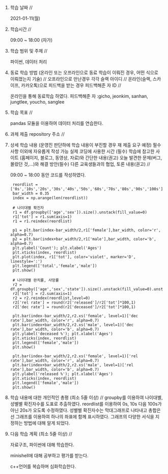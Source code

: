 1. 학습 날짜 // 

    2021-01-11(월)
 
2. 학습시간 // 

    09:00 ~ 18:00 (자가)
    
3. 학습 범위 및 주제 // 
    
    파이썬, 데이터 처리
    
4. 동료 학습 방법 (온라인 또는 오프라인으로 동료 학습이 이뤄진 경우, 어떤 식으로 이뤄졌는지 기술) // 오프라인으로 만난경우 각각 슬랙 아이디 // 온라인(슬랙, 스카이프, 카카오톡)으로 피드백을 받는 경우 피드백해준 자 ID // 

    온라인을 통해 동료학습 하였다.  피드백해준 자 :gicho, jeonkim, sanhan, jungtlee, youcho, sanglee

5. 학습 목표 //

    pandas 모듈을 이용하여 데이터 처리를 연습한다.
    
6. 과제 제출 repository 주소 // 
    
    
    
7. 상세 학습 내용 (운영진 판단하에 학습 내용이 부진할 경우 재 제출 요구 예정) 필수사항 이외에 자유롭게 작성 가능 실제 코딩에 사용한 시간 (필수) 학습에 참고한 사이트 (홈페이지, 블로그, 동영상, 자료)와 간단한 내용(권고) 오늘 발견한 문제(버그, 몰랐던 것,...)와 해결 방안(필수) 다른 교육생들과의 협업, 토론 내용(권고) //
    
    09:00 ~ 18:00 동안 코드를 작성하였다.

        reordlist = ['0s','10s','20s','30s','40s','50s','60s','70s','80s','90s','100s']
        bar_width = 0.35
        index = np.arange(len(reordlist))

        # 나이대별 확진자
        r1 = df.groupby(['age','sex']).size().unstack(fill_value=0)
        r1['tot'] = r1.sum(axis=1)
        r1 = r1.reindex(reordlist)

        p1 = plt.bar(index-bar_width/2,r1['female'],bar_width, color='r', alpha=0.7)
        p2 = plt.bar(index+bar_width/2,r1['male'],bar_width, color='b', alpha=0.7)
        plt.ylabel('Count'); plt.xlabel('Ages')
        plt.xticks(index, reordlist)
        plt.plot(index, r1['tot'], color='violet', marker='D', linestyle=':')
        plt.legend(['total','female','male'])
        plt.show()

        # 나이대별 완치률, 사망률
        r2 = df.groupby(['age','sex','state']).size().unstack(fill_value=0).unstack(fill_value=0).stack()
        r2['tot'] = r2.sum(axis=1)
        r2 = r2.reindex(reordlist,level=0)
        r2['rel rate'] = round(r2['released']/r2['tot']*100,1)
        r2['dec rate'] = round(r2['deceased']/r2['tot']*100,1)

        plt.bar(index-bar_width/2,r2.xs('female', level=1)['dec rate'],bar_width, color='r', alpha=0.7)
        plt.bar(index+bar_width/2,r2.xs('male', level=1)['dec rate'],bar_width, color='b', alpha=0.7)
        plt.ylabel('deceased %'); plt.xlabel('Ages')
        plt.xticks(index, reordlist)
        plt.legend(['female','male'])
        plt.show()

        plt.bar(index-bar_width/2,r2.xs('female', level=1)['rel rate'],bar_width, color='r', alpha=0.7)
        plt.bar(index+bar_width/2,r2.xs('male', level=1)['rel rate'],bar_width, color='b', alpha=0.7)
        plt.ylabel('released %'); plt.xlabel('Ages')
        plt.xticks(index, reordlist)
        plt.legend(['female','male'])
        plt.show()
                
   
8. 학습 내용에 대한 개인적인 총평 (최소 5줄 이상) //
    groupby를 이용하여 나이대별, 성별별 확진자수를 도표로 추출하였다. reordlist를 이용하여 0s, 10s 다음 100s가 아닌 20s가 오도록 수정하였다. 성별별 확진자수는 막대그래프로 나타내고 총합은 선 그래프를 이용하여 하나의 좌표에 함께 표시하였다. 그래프의 다양한 서식을 지정하는 방법에 대해 알게 되었다.
    
9. 다음 학습 계획 (최소 5줄 이상) // 
    
    자료구조, 파이썬에 대해 학습한다.
    
    minishell에 대해 공부하고 평가를 받는다.
    
    c++언어를 복습하며 심화학습한다.
